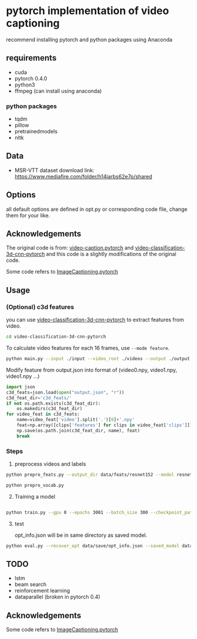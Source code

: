 # pytorch implementation of video captioning

recommend installing pytorch and python packages using Anaconda

## requirements

- cuda
- pytorch 0.4.0
- python3
- ffmpeg (can install using anaconda)

### python packages

- tqdm
- pillow
- pretrainedmodels
- nltk

## Data


- MSR-VTT dataset download link:
https://www.mediafire.com/folder/h14iarbs62e7p/shared


## Options

all default options are defined in opt.py or corresponding code file, change them for your like.

## Acknowledgements

The original code is from: [video-caption.pytorch](https://github.com/xiadingZ/video-caption.pytorch) and [video-classification-3d-cnn-pytorch](https://github.com/kenshohara/video-classification-3d-cnn-pytorch) and this code is a slightly modifications of the original code.

Some code refers to [ImageCaptioning.pytorch](https://github.com/yunjey/pytorch-tutorial/tree/master/tutorials/03-advanced/image_captioning)

## Usage

### (Optional) c3d features
you can use [video-classification-3d-cnn-pytorch](https://github.com/kenshohara/video-classification-3d-cnn-pytorch) to extract features from video. 

```bash
cd video-classification-3d-cnn-pytorch
```

To calculate video features for each 16 frames, use ```--mode feature```.
```bash
python main.py --input ./input --video_root ./videos --output ./output.json --model ./resnet-34-kinetics.pth --mode feature
```
Modify feature from output.json into format of (video0.npy, video1.npy, video1.npy ...)
```python
import json
c3d_feats=json.load(open("output.json", "r"))
c3d_feat_dir='c3d_feats/'
if not os.path.exists(c3d_feat_dir):
    os.makedirs(c3d_feat_dir)
for video_feat in c3d_feats:
    name=video_feat['video'].split('.')[0]+'.npy'
    feat=np.array([clips['features'] for clips in video_feat['clips']])
    np.save(os.path.join(c3d_feat_dir, name), feat)
    break
```

### Steps

1. preprocess videos and labels

```bash
python prepro_feats.py --output_dir data/feats/resnet152 --model resnet152 --n_frame_steps 40  --gpu 4,5

python prepro_vocab.py
```

2. Training a model

```bash

python train.py --gpu 0 --epochs 3001 --batch_size 300 --checkpoint_path data/save --feats_dir data/feats/resnet152 --model S2VTAttModel  --with_c3d 1 --c3d_feats_dir data/feats/c3d_feats --dim_vid 4096
```

3. test

    opt_info.json will be in same directory as saved model.

```bash
python eval.py --recover_opt data/save/opt_info.json --saved_model data/save/model_1000.pth --batch_size 100 --gpu 1
```

## TODO
- lstm
- beam search
- reinforcement learning
- dataparallel (broken in pytorch 0.4)


## Acknowledgements
Some code refers to [ImageCaptioning.pytorch](https://github.com/ruotianluo/ImageCaptioning.pytorch)
